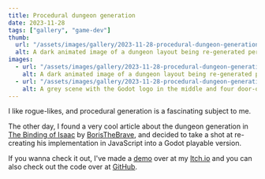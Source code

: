 ```yaml
---
title: Procedural dungeon generation
date: 2023-11-28
tags: ["gallery", "game-dev"]
thumb:
  url: "/assets/images/gallery/2023-11-28-procedural-dungeon-generation/1.gif"
  alt: A dark animated image of a dungeon layout being re-generated periodically.
images:
  - url: "/assets/images/gallery/2023-11-28-procedural-dungeon-generation/1.gif"
    alt: A dark animated image of a dungeon layout being re-generated periodically.
  - url: "/assets/images/gallery/2023-11-28-procedural-dungeon-generation/2.png"
    alt: A grey scene with the Godot logo in the middle and four door-openings at each cardinal direction.
---
```


I like rogue-likes, and procedural generation is a fascinating subject to me.

The other day, I found a very cool article about the dungeon generation in [The Binding of Isaac](https://store.steampowered.com/app/113200/The_Binding_of_Isaac/) by [BorisTheBrave](https://www.boristhebrave.com/2020/09/12/dungeon-generation-in-binding-of-isaac/), and decided to take a shot at re-creating his implementation in JavaScript into a Godot playable version.

If you wanna check it out, I've made a [demo](https://kulugary.itch.io/procedural-dungeon-generator) over at my [Itch.io](https://kulugary.itch.io/) and you can also check out the code over at [GitHub](https://github.com/KuluGary/procedural-dungeon-generator).
